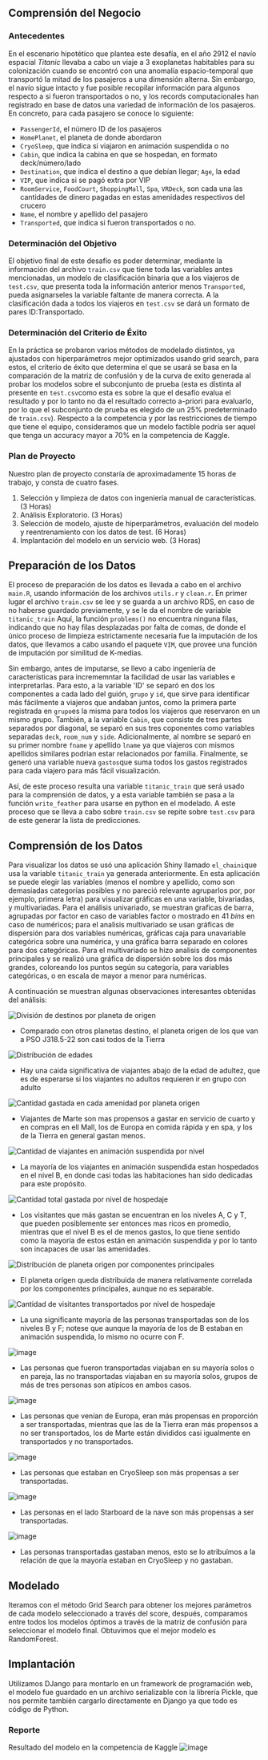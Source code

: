 ## Comprensión del Negocio

### Antecedentes

En el escenario hipotético que plantea este desafía, en el año 2912 el navío espacial *Titanic* llevaba a cabo un viaje a 3 exoplanetas habitables para su colonización cuando se encontró con una anomalía espacio-temporal que transportó la mitad de los pasajeros a una dimensión alterna. Sin embargo, el navío sigue intacto y fue posible recopilar información para algunos respecto a si fueron transportados o no, y los records computacionales han registrado en base de datos una variedad de información de los pasajeros. En concreto, para cada pasajero se conoce lo siguiente:
- `PassengerId`, el número ID de los pasajeros
- `HomePlanet`, el planeta de donde abordaron
- `CryoSleep`, que indica sí viajaron en animación suspendida o no
- `Cabin`, que indica la cabina en que se hospedan, en formato deck/número/lado
- `Destination`, que indica el destino a que debían llegar; `Age`, la edad
- `VIP`, que indica si se pagó extra por VIP
- `RoomService`, `FoodCourt`, `ShoppingMall`, `Spa`, `VRDeck`, son cada una las cantidades de dinero pagadas en estas amenidades respectivos del crucero
- `Name`, el nombre y apellido del pasajero
- `Transported`, que indica si fueron transportados o no. 

### Determinación del Objetivo

El objetivo final de este desafío es poder determinar, mediante la información del archivo `train.csv` que tiene toda las variables antes mencionadas, un modelo de clasificación binaria que a los viajeros de `test.csv`, que presenta toda la información anterior menos `Transported`, pueda asignarseles la variable faltante de manera correcta. A la clasificación dada a todos los viajeros en `test.csv` se dará un formato de pares ID:Transportado.

### Determinación del Criterio de Éxito

En la práctica se probaron varios métodos de modelado distintos, ya ajustados con hiperparámetros mejor optimizados usando grid search, para estos, el criterio de éxito que determina el que se usará se basa en la comparación de la matriz de confusión y de la curva de exito generada al probar los modelos sobre el subconjunto de prueba (esta es distinta al presente en `test.csv`como esta es sobre la que el desafío evalua el resultado y por lo tanto no da el resultado correcto a-priori para evaluarlo, por lo que el subconjunto de prueba es elegido de un 25% predeterminado de `train.csv`). Respecto a la competencia y por las restricciones de tiempo que tiene el equipo, consideramos que un modelo factible podría ser aquel que tenga un accuracy mayor a 70% en la competencia de Kaggle.

### Plan de Proyecto

Nuestro plan de proyecto constaría de aproximadamente 15 horas de trabajo, y consta de cuatro fases.
1. Selección y limpieza de datos con ingeniería manual de características. (3 Horas)
2. Análisis Exploratorio. (3 Horas)
3. Selección de modelo, ajuste de hiperparámetros, evaluación del modelo y reentrenamiento con los datos de test. (6 Horas)
4. Implantación del modelo en un servicio web. (3 Horas)

## Preparación de los Datos
El proceso de preparación de los datos es llevada a cabo en el archivo `main.R`, usando información de los archivos `utils.r` y `clean.r`. En primer lugar el archivo `train.csv` se lee y se guarda a un archivo RDS, en caso de no haberse guardado previamente, y se le da el nombre de variable `titanic_train` Aquí, la función `problems()` no encuentra ninguna filas, indicando que no hay filas desplazadas por falta de comas, de donde el único proceso de limpieza estrictamente necesaria fue la imputación de los datos, que llevamos a cabo usando el paquete `VIM`, que provee una función de imputación por similitud de K-medias. 

Sin embargo, antes de imputarse, se llevo a cabo ingeniería de características para incrememntar la facilidad de usar las variables e interpretarlas. Para esto, a la variable 'ID' se separó en dos los componentes a cada lado del guión, `grupo` y `id`, que sirve para identificar más fácilmente a viajeros que andaban juntos, como la primera parte registrada en `grupo`es la misma para todos los viajeros que reservaron en un mismo grupo. También, a la variable `Cabin`, que consiste de tres partes separados por diagonal, se separó en sus tres coponentes como variables separadas `deck`, `room_num` y `side`. Adicionalmente, al nombre se separó en su primer nombre `fname` y apellido `lname` ya que viajeros con mismos apellidos similares podrian estar relacionados por familia. Finalmente, se generó una variable nueva `gastos`que suma todos los gastos registrados para cada viajero para más fácil visualización.

Así, de este proceso resulta una variable `titanic_train` que será usado para la comprensión de datos, y a esta variable también se pasa a la función `write_feather` para usarse en python en el modelado. A este proceso que se lleva a cabo sobre `train.csv` se repite sobre `test.csv` para de este generar la lista de predicciones.

## Comprensión de los Datos

Para visualizar los datos se usó una aplicación Shiny llamado `el_chaini`que usa la variable `titanic_train` ya generada anteriormente. En esta aplicación se puede elegir las variables (menos el nombre y apellido, como son demasiadas categorías posibles y no pareció relevante agruparlos por, por ejemplo, primera letra) para visualizar gráficas en una variable, bivariadas, y multivariadas. Para el análisis univariado, se muestran graficas de barra, agrupadas por factor en caso de variables factor o mostrado en 41 *bins* en caso de numéricos; para el analisis multivariado se usan gráficas de dispersión para dos variables numéricas, gráficas caja para unavariable categórica sobre una numérica, y una gráfica barra separado en colores para dos categóricas. Para el multivariado se hizo analisis de componentes principales y se realizó una gráfica de dispersión sobre los dos más grandes, coloreando los puntos según su categoría, para variables categóricas, o en escala de mayor a menor para numéricas.

A continuación se muestran algunas observaciones interesantes obtenidas del análisis:

![División de destinos por planeta de origen](https://github.com/JavierCorralLizarraga/MineriaDeDatos/blob/main/Final/spaceship-titanic/img/destino-homeplanet.png)
- Comparado con otros planetas destino, el planeta origen de los que van a PSO J318.5-22 son casi todos de la Tierra


![Distribución de edades](https://github.com/JavierCorralLizarraga/MineriaDeDatos/blob/main/Final/spaceship-titanic/img/edad.png)
- Hay una caida significativa de viajantes abajo de la edad de adultez, que es de esperarse si los viajantes no adultos requieren ir en grupo con adulto


![Cantidad gastada en cada amenidad por planeta origen](https://github.com/JavierCorralLizarraga/MineriaDeDatos/blob/main/Final/spaceship-titanic/img/gastos-by-homeplanet.png)
- Viajantes de Marte son mas propensos a gastar en servicio de cuarto y en compras en ell Mall, los de Europa en comida rápida y en spa, y los de la Tierra en general gastan menos.


![Cantidad de viajantes en animación suspendida por nivel](https://github.com/JavierCorralLizarraga/MineriaDeDatos/blob/main/Final/spaceship-titanic/img/cryosleep.png)
- La mayoría de los viajantes en animación suspendida estan hospedados en el nivel B, en donde casi todas las habitaciones han sido dedicadas para este propósito.


![Cantidad total gastada por nivel de hospedaje](https://github.com/JavierCorralLizarraga/MineriaDeDatos/blob/main/Final/spaceship-titanic/img/gastos-deck.png)
- Los visitantes que más gastan se encuentran en los niveles A, C y T, que pueden posiblemente ser entonces mas ricos en promedio, mientras que el nivel B es el de menos gastos, lo que tiene sentido como la mayoría de estos están en animación suspendida y por lo tanto son incapaces de usar las amenidades.



![Distribución de planeta origen por componentes principales](https://github.com/JavierCorralLizarraga/MineriaDeDatos/blob/main/Final/spaceship-titanic/img/multivariado.png)
- El planeta orígen queda distribuida de manera relativamente correlada por los componentes principales, aunque no es separable.


![Cantidad de visitantes transportados por nivel de hospedaje](https://github.com/JavierCorralLizarraga/MineriaDeDatos/blob/main/Final/spaceship-titanic/img/transported-deck.png)
- La una significante mayoría de las personas transportadas son de los niveles B y F; notese que aunque la mayoría de los de B estaban en animación suspendida, lo mismo no ocurre con F.

![image](https://user-images.githubusercontent.com/36738020/172481358-af2bfbe0-e593-471d-8f3e-66fd62930e3c.png)
- Las personas que fueron transportadas viajaban en su mayoría solos o en pareja, las no transportadas viajaban en su mayoría solos, grupos de más de tres personas son atípicos en ambos casos.

![image](https://user-images.githubusercontent.com/36738020/172481925-5fa63abb-23d4-4ef0-a373-747ec1e9e2b8.png)
- Las personas que venían de Europa, eran más propensas en proporción a ser transportadas, mientras que las de la Tierra eran más propensos a no ser transportados, los de Marte están divididos casi igualmente en transportados y no transportados.

![image](https://user-images.githubusercontent.com/36738020/172482773-21ae9fe6-b974-47ee-8483-f83da539c80f.png)
- Las personas que estaban en CryoSleep son más propensas a ser transportadas.

![image](https://user-images.githubusercontent.com/36738020/172482987-f95da69e-6748-4ba9-9829-93131085f867.png)
- Las personas en el lado Starboard de la nave son más propensas a ser transportadas.

![image](https://user-images.githubusercontent.com/36738020/172483421-a40ddc06-3a9d-403b-9bdb-2135b6786933.png)
- Las personas transportadas gastaban menos, esto se lo atribuímos a la relación de que la mayoría estaban en CryoSleep y no gastaban. 

## Modelado
Iteramos con el método Grid Search para obtener los mejores parámetros de cada modelo seleccionado a través del score, después, comparamos entre todos los modelos óptimos a través de la matriz de confusión para seleccionar el modelo final. Obtuvimos que el mejor modelo es RandomForest.
## Implantación
Utilizamos DJango para montarlo en un framework de programación web, el modelo fue guardado en un archivo serializable con la librería Pickle, que nos permite también cargarlo directamente en Django ya que todo es código de Python. 
### Reporte
Resultado del modelo en la competencia de Kaggle
![image](https://user-images.githubusercontent.com/36738020/172203096-7e965a82-fb83-489e-a613-8e4982ed31c6.png)

